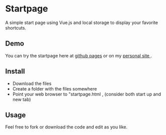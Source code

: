 # Startpage

A simple start page using Vue.js and local storage to display your favorite shortcuts.

## Demo

You can try the startpage here at [github pages](https://viktorkare.github.io/startpage/) or on my [personal site ](https://start.theviktor.com).

## Install

- Download the files
- Create a folder with the files somewhere
- Point your web browser to "startpage.html , (consider both start up and new tab)

## Usage
Feel free to fork or download the code and edit as you like.
